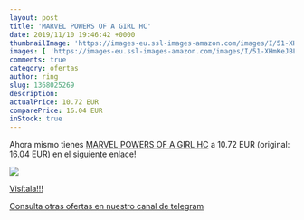 ```yaml
---
layout: post
title: 'MARVEL POWERS OF A GIRL HC'
date: 2019/11/10 19:46:42 +0000
thumbnailImage: 'https://images-eu.ssl-images-amazon.com/images/I/51-XHmKeJBL._SL200_.jpg'
images: [ 'https://images-eu.ssl-images-amazon.com/images/I/51-XHmKeJBL._SL200_.jpg' ]
comments: true
category: ofertas
author: ring
slug: 1368025269
description:
actualPrice: 10.72 EUR
comparePrice: 16.04 EUR
inStock: true
---
```


Ahora mismo tienes [MARVEL POWERS OF A GIRL HC](https://www.amazon.com/dp/1368025269/?tag=redken08-20) a 10.72 EUR (original: 16.04 EUR) en el siguiente enlace!

[![](https://images-eu.ssl-images-amazon.com/images/I/51-XHmKeJBL._SL200_.jpg)](https://www.amazon.com/dp/1368025269/?tag=redken08-20)

[Visítala!!!](https://www.amazon.com/dp/1368025269/?tag=redken08-20)

[Consulta otras ofertas en nuestro canal de telegram](https://t.me/s/ofertas25)
